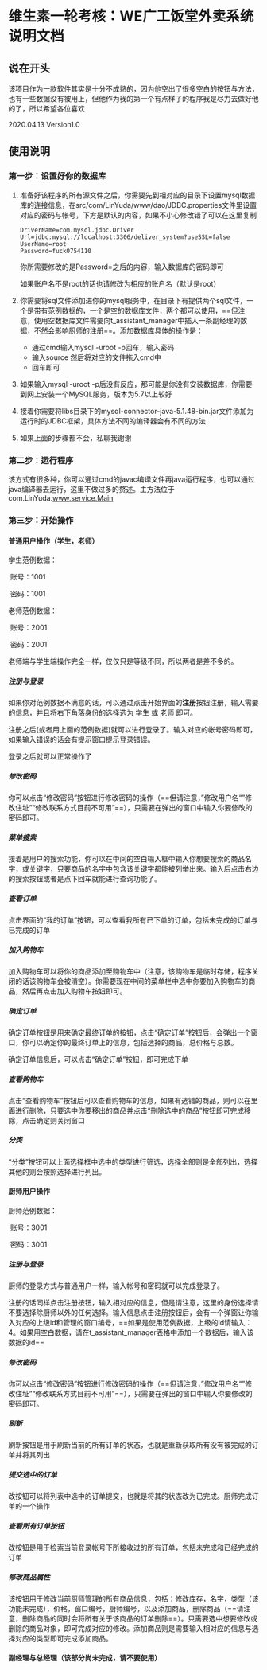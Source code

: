 # 维生素一轮考核：WE广工饭堂外卖系统 说明文档

## 说在开头

该项目作为一款软件其实是十分不成熟的，因为他空出了很多空白的按钮与方法，也有一些数据没有被用上，但他作为我的第一个有点样子的程序我是尽力去做好他的了，所以希望各位喜欢

2020.04.13    Version1.0

## 使用说明

### 第一步：设置好你的数据库

1.  准备好该程序的所有源文件之后，你需要先到相对应的目录下设置mysql数据库的连接信息，在src/com/LinYuda/www/dao/JDBC.properties文件里设置对应的密码与帐号，下方是默认的内容，如果不小心修改错了可以在这里复制

    ~~~
    DriverName=com.mysql.jdbc.Driver
    Url=jdbc:mysql://localhost:3306/deliver_system?useSSL=false
    UserName=root
    Password=fuck0754110
    ~~~

    你所需要修改的是Password=之后的内容，输入数据库的密码即可

    如果账户名不是root的话也请修改为相应的账户名（默认是root）

2.  你需要将sql文件添加进你的mysql服务中，在目录下有提供两个sql文件，一个是带有范例数据的，一个是空的数据库文件，两个都可以使用，==但注意，使用空数据库文件需要向t_assistant_manager中插入一条副经理的数据，不然会影响厨师的注册==。添加数据库具体的操作是：
    
    +   通过cmd输入mysql -uroot -p回车，输入密码
    +   输入source 然后将对应的文件拖入cmd中
    +   回车即可
    
3.  如果输入mysql -uroot -p后没有反应，那可能是你没有安装数据库，你需要到网上安装一个MySQL服务，版本为5.7以上较好

4.  接着你需要将libs目录下的mysql-connector-java-5.1.48-bin.jar文件添加为运行时的JDBC框架，具体方法不同的编译器会有不同的方法

5.  如果上面的步骤都不会，私聊我谢谢

### 第二步：运行程序

该方式有很多种，你可以通过cmd的javac编译文件再java运行程序，也可以通过java编译器去运行，这里不做过多的赘述。主方法位于com.LinYuda.www.service.Main



### 第三步：开始操作



#### 普通用户操作（学生，老师）

学生范例数据：

​	账号：1001

​	密码：1001

老师范例数据：

​	账号：2001

​	密码：2001

老师端与学生端操作完全一样，仅仅只是等级不同，所以两者是差不多的。



##### 注册与登录

如果你对范例数据不满意的话，可以通过点击开始界面的**注册**按钮注册，输入需要的信息，并且将右下角落身份的选择选为 学生 或 老师 即可。

注册之后(或者用上面的范例数据)就可以进行登录了。输入对应的帐号密码即可，如果输入错误的话会有提示窗口提示登录错误。

登录之后就可以正常操作了



##### 修改密码

你可以点击“修改密码”按钮进行修改密码的操作（==但请注意，”修改用户名“”修改住址”“修改联系方式目前不可用”==），只需要在弹出的窗口中输入你要修改的密码即可。



##### 菜单搜索

接着是用户的搜索功能，你可以在中间的空白输入框中输入你想要搜索的商品名字，或关键字，只要商品的名字中包含该关键字都能被列举出来。输入后点击右边的搜索按钮或者是点下回车就能进行查询功能了。



##### 查看订单

点击界面的“我的订单”按钮，可以查看我所有已下单的订单，包括未完成的订单与已完成的订单



##### 加入购物车

加入购物车可以将你的商品添加至购物车中（注意，该购物车是临时存储，程序关闭的话该购物车会被清空）。你需要现在中间的菜单栏中选中你要加入购物车的商品，然后再点击加入购物车按钮即可。



##### 确定订单

确定订单按钮是用来确定最终订单的按钮，点击“确定订单”按钮后，会弹出一个窗口，你可以确定你的最终订单上的信息，包括选择的商品，总价格与总数。

确定订单信息后，可以点击“确定订单”按钮，即可完成下单



##### 查看购物车

点击“查看购物车”按钮后可以查看购物车的信息，如果有选错的商品，则可以在里面进行删除，只要选中你要移出的商品并点击“删除选中的商品”按钮即可完成移除，点击确定则关闭窗口



##### 分类

“分类”按钮可以上面选择框中选中的类型进行筛选，选择全部则是全部列出，选择其他的则会按照选择进行列出。



#### 厨师用户操作

厨师范例数据：

​	账号：3001

​	密码：3001



##### 注册与登录

厨师的登录方式与普通用户一样，输入帐号和密码就可以完成登录了。

注册的话同样点击注册按钮，输入相对应的信息，但是请注意，这里的身份选择请不要选择除厨师以外的任何选择。输入信息点击注册按钮后，会有一个弹窗让你输入对应的上级id和管理的窗口编号，==如果是使用范例数据，上级的id请输入：4。如果用空白数据，请在t_assistant_manager表格中添加一个数据后，输入该数据的id==



##### 修改密码

你可以点击“修改密码”按钮进行修改密码的操作（==但请注意，”修改用户名“”修改住址”“修改联系方式目前不可用”==），只需要在弹出的窗口中输入你要修改的密码即可。



##### 刷新

刷新按钮是用于刷新当前的所有订单的状态，也就是重新获取所有没有被完成的订单并将其列出



##### 提交选中的订单

改按钮可以将列表中选中的订单提交，也就是将其的状态改为已完成。厨师完成订单的一个操作



##### 查看所有订单按钮

改按钮是用于检索当前登录帐号下所接收过的所有订单，包括未完成和已经完成的订单



##### 修改商品属性

该按钮用于修改当前厨师管理的所有商品信息，包括：修改库存，名字，类型（该功能未完成），价格，窗口编号，厨师编号，以及添加商品，删除商品（==请注意，删除商品的同时会将所有关于该商品的订单删除==）。只需要选中想要修改或删除的商品对象，即可完成对应的修改。添加商品则是需要输入相对应的信息与选择对应的类型即可完成添加商品。





#### 副经理与总经理（该部分尚未完成，请不要使用）



